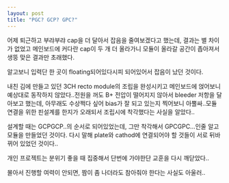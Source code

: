 ```yaml
---
layout: post
title: "PGC? GCP? GPC?"
---
```


어제 퇴근하고 부랴부랴 cap을 더 달아서 잡음을 줄여보겠다고 했는데, 결과는 별 차이가 없었고 메인보드에 커다란 cap이 두 개 더 올라가니 모듈이 올라갈 공간이 좁아져서 생뚱 맞은 결과만 초래했다.

알고보니 입력단 한 곳이 floating되어있다시피 되어있어서 잡음이 났던 것이다.

내친 김에 만들고 있던 3CH recto module의 조립을 완성시키고 메인보드에 얹어보니 예상대로 동작하지 않았다..전원을 꺼도 B+ 전압이 떨어지지 않아서 bleeder 저항을 달아보고 했는데, 아무래도 수상쩍다 싶어 bias가 잘 되고 있는지 찍어보니 아뿔싸..모듈 연결을 위한 핀설계를 한지가 오래되서 조립시에 착각했다는 사실을 알았다..

설계할 때는 GCPGCP..의 순서로 되어있었는데, 그만 착각해서 GPCGPC...인줄 알고 모듈을 만들었던 것이다. 다시 말해 plate와 cathod에 연결되어야 할 것들이 서로 뒤바뀌어 있었던 것이다..

개인 프로젝트는 분위기 좋을 때 집중해서 단번에 가야한단 교훈을 다시 깨닫았다..

몰아서 진행할 여력이 안되면, 짬이 좀 나더라도 참아줘야 한다는 사실도 아울러..


